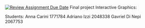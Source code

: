 [![Review Assignment Due Date](https://classroom.github.com/assets/deadline-readme-button-24ddc0f5d75046c5622901739e7c5dd533143b0c8e959d652212380cedb1ea36.svg)](https://classroom.github.com/a/9ItdZzWA)
Final project Interactive Graphics:

Students:
Anna Carini 1771784
Adriano Izzi 2048338
Gavriel Di Nepi 2067753
